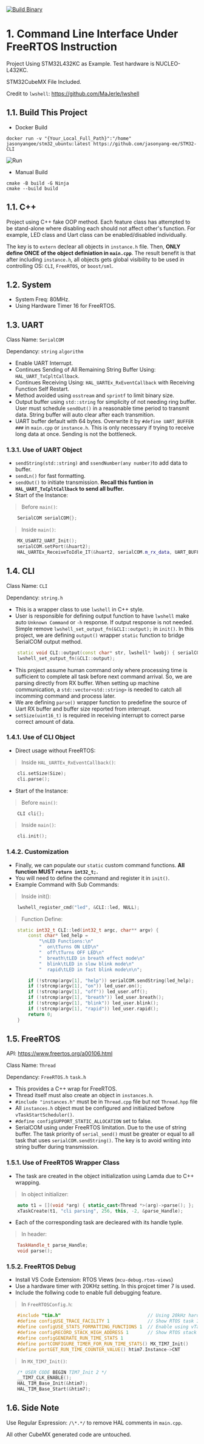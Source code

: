 [![Build Binary](https://github.com/jasonyang-ee/STM32-CLI/actions/workflows/build-all.yml/badge.svg)](https://github.com/jasonyang-ee/STM32-CLI/actions/workflows/build-all.yml)



# 1. Command Line Interface Under FreeRTOS Instruction

Project Using STM32L432KC as Example. Test hardware is NUCLEO-L432KC.

STM32CubeMX File Included.

Credit to `lwshell`: https://github.com/MaJerle/lwshell


## 1.1. Build This Project

- Docker Build
```
docker run -v "{Your_Local_Full_Path}":"/home" jasonyangee/stm32_ubuntu:latest https://github.com/jasonyang-ee/STM32-CLI
```
![Run](doc/img/run.gif)


- Manual Build
```
cmake -B build -G Ninja
cmake --build build
```


## 1.1. C++
Project using C++ fake OOP method. Each feature class has attempted to be stand-alone where disabling each should not affect other's function. For example, LED class and Uart class can be enabled/disabled individually.

The key is to `extern` declear all objects in `instance.h` file. Then, **ONLY define ONCE of the object definiation in `main.cpp`**. The result benefit is that after including `instance.h`, all objects gets global visibility to be used in controlling OS: `CLI`, `FreeRTOS`, or `boost/sml`.



## 1.2. System
- System Freq: 80MHz.
- Using Hardware Timer 16 for FreeRTOS.



## 1.3. UART
Class Name: `SerialCOM`

Dependancy: `string` `algorithm`

- Enable UART Interrupt.
- Continues Sending of All Remaining String Buffer Using: `HAL_UART_TxCpltCallback`.
- Continues Receiving Using: `HAL_UARTEx_RxEventCallback` with Receiving Function Self Restart.
- Method avoided using `osstream` and `sprintf` to limit binary size.
- Output buffer using `std::string` for simplicity of not needing ring buffer. User must schedule `sendOut()` in a reasonable time period to transmit data. String buffer will auto clear after each transmition.
- UART buffer default with 64 bytes. Overwrite it by `#define UART_BUFFER ###` in `main.cpp` or `instance.h`. This is only necessary if trying to receive long data at once. Sending is not the bottleneck.

### 1.3.1. Use of UART Object
- `sendString(std::string)` and `ssendNumber(any number)`to add data to buffer.
- `sendLn()` for fast formatting.
- `sendOut()` to initiate transmission. **Recall this funtion in `HAL_UART_TxCpltCallback` to send all buffer.**
- Start of the Instance:
> Before `main()`:
```c++
	SerialCOM serialCOM{};
```
> Inside `main()`:
```c++
	MX_USART2_UART_Init();
	serialCOM.setPort(&huart2);
	HAL_UARTEx_ReceiveToIdle_IT(&huart2, serialCOM.m_rx_data, UART_BUFFER);
```






## 1.4. CLI
Class Name: `CLI`

Dependancy: `string.h`

- This is a wrapper class to use `lwshell` in C++ style.
- User is responsible for defining output function to have `lwshell` make auto `Unknown Command` or `-h` response. If output response is not needed. Simple remove `lwshell_set_output_fn(&CLI::output);` in `init()`. In this project, we are defining `output()` wrapper `static` function to bridge SerialCOM output method.
```c++
	static void CLI::output(const char* str, lwshell* lwobj) { serialCOM.sendString(str); }
	lwshell_set_output_fn(&CLI::output);
```
- This project assume human command only where processing time is sufficient to complete all task before next command arrival. So, we are parsing directly from RX buffer. When setting up machine communication, a `std::vector<std::string>`  is needed to catch all incomming command and process later.
- We are defining `parse()` wrapper function to predefine the source of Uart RX buffer and buffer size reported from interrupt.
- `setSize(uint16_t)` is required in receiving interrupt to correct parse correct amount of data.

### 1.4.1. Use of CLI Object

- Direct usage without FreeRTOS:
> Inside `HAL_UARTEx_RxEventCallback()`:
```c++
	cli.setSize(Size);
	cli.parse();
```

- Start of the Instance:
> Before `main()`:
```c++
	CLI cli{};
```
> Inside `main()`:
```c++
	cli.init();
```

### 1.4.2. Customization

- Finally, we can populate our `static` custom command functions. **All function MUST `return int32_t;`.**
- You will need to define the command and register it in `init()`.
- Example Command with Sub Commands:
> Inside init():
```c++
	lwshell_register_cmd("led", &CLI::led, NULL);
```
> Function Define:
```c++
	static int32_t CLI::led(int32_t argc, char** argv) {
		const char* led_help =
			"\nLED Functions:\n"
			"  on\tTurns ON LED\n"
			"  off\tTurns OFF LED\n"
			"  breath\tLED in breath effect mode\n"
			"  blink\tLED in slow blink mode\n"
			"  rapid\tLED in fast blink mode\n\n";

		if (!strcmp(argv[1], "help")) serialCOM.sendString(led_help);
		if (!strcmp(argv[1], "on")) led_user.on();
		if (!strcmp(argv[1], "off")) led_user.off();
		if (!strcmp(argv[1], "breath")) led_user.breath();
		if (!strcmp(argv[1], "blink")) led_user.blink();
		if (!strcmp(argv[1], "rapid")) led_user.rapid();
		return 0;
	}
```



## 1.5. FreeRTOS

API: https://www.freertos.org/a00106.html

Class Name: `Thread`

Dependancy: `FreeRTOS.h` `task.h`

- This provides a C++ wrap for FreeRTOS.
- Thread itself must also create an object in `instances.h`.
- `#include "instances.h"` must be in `Thread.cpp` file but not `Thread.hpp` file
- All `instances.h` object must be configured and initialized before `vTaskStartScheduler()`.
- `#define configSUPPORT_STATIC_ALLOCATION` set to false.
- SerialCOM using under FreeRTOS limitation. Due to the use of string buffer. The task priority of `serial_send()` must be greater or equal to all task that uses `serialCOM.sendString()`. The key is to avoid writing into string buffer during transmission.




### 1.5.1. Use of FreeRTOS Wrapper Class
- The task are created in the object initialization using Lamda due to C++ wrapping.
> In object initializer:
```c++
    auto t1 = [](void *arg) { static_cast<Thread *>(arg)->parse(); };
    xTaskCreate(t1, "cli parsing", 256, this, -2, &parse_Handle);
```
- Each of the corresponding task are decleared with its handle typle.
> In header:
```c++
    TaskHandle_t parse_Handle;
    void parse();
```



### 1.5.2. FreeRTOS Debug

- Install VS Code Extension: RTOS Views (`mcu-debug.rtos-views`)
- Use a hardware timer with 20KHz setting. In this projcet timer 7 is used.
- Include the follwing code to enable full debugging feature.
> In `FreeRTOSConfig.h`:
```c++
	#include "tim.h"								// Using 20kHz hardware timer
	#define configUSE_TRACE_FACILITY 1				// Show RTOS task ID stats
	#define configUSE_STATS_FORMATTING_FUNCTIONS 1	// Enable using vTaskList()
	#define configRECORD_STACK_HIGH_ADDRESS 1		// Show RTOS stack stats
	#define configGENERATE_RUN_TIME_STATS 1
	#define portCONFIGURE_TIMER_FOR_RUN_TIME_STATS() MX_TIM7_Init()
	#define portGET_RUN_TIME_COUNTER_VALUE() htim7.Instance->CNT
```
> In `MX_TIM7_Init()`:
```c++
	/* USER CODE BEGIN TIM7_Init 2 */
	__TIM7_CLK_ENABLE();
	HAL_TIM_Base_Init(&htim7);
	HAL_TIM_Base_Start(&htim7);
```



## 1.6. Side Note

Use Regular Expression: `` /\*.*/ `` to remove HAL comments in `main.cpp`.

All other CubeMX generated code are untouched.



